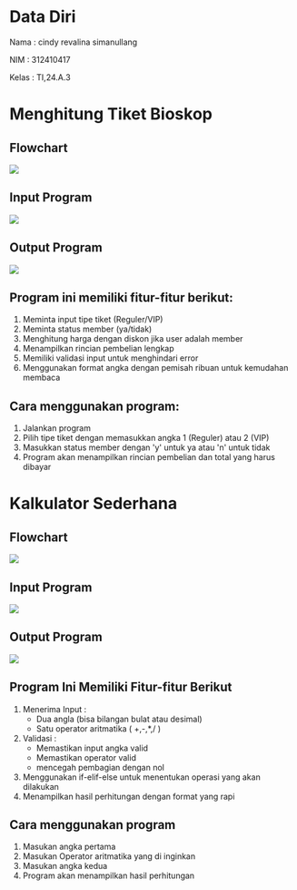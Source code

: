 # Data Diri

Nama : cindy revalina simanullang

NIM : 312410417

Kelas : TI,24.A.3

# Menghitung Tiket Bioskop

## Flowchart

<img src="TIket.jpg">

## Input Program

<Img src="InputTiket.jpg">

## Output Program

<img src="OutpuTiket.jpg">

## Program ini memiliki fitur-fitur berikut:
1. Meminta input tipe tiket (Reguler/VIP)
2. Meminta status member (ya/tidak)
3. Menghitung harga dengan diskon jika user adalah member
4. Menampilkan rincian pembelian lengkap
5. Memiliki validasi input untuk menghindari error
6. Menggunakan format angka dengan pemisah ribuan untuk kemudahan membaca

## Cara menggunakan program:
1. Jalankan program
2. Pilih tipe tiket dengan memasukkan angka 1 (Reguler) atau 2 (VIP)
3. Masukkan status member dengan 'y' untuk ya atau 'n' untuk tidak
4. Program akan menampilkan rincian pembelian dan total yang harus dibayar

# Kalkulator Sederhana

## Flowchart

<img src="kalkulator.jpg">

## Input Program

<img src="InputKalku.jpg">

## Output Program

<img src="OutputKalku.jpg">

## Program Ini Memiliki Fitur-fitur Berikut

1. Menerima Input :
    + Dua angla (bisa bilangan bulat atau desimal)
    + Satu operator aritmatika ( +,-,*,/ )
2. Validasi :
    + Memastikan input angka valid
    + Memastikan operator valid
    + mencegah pembagian dengan nol
3. Menggunakan if-elif-else untuk menentukan operasi yang  akan dilakukan
4. Menampilkan hasil perhitungan dengan format yang rapi

## Cara menggunakan program

1. Masukan angka pertama
2. Masukan Operator aritmatika yang di inginkan
3. Masukan angka kedua 
4. Program akan menampilkan hasil perhitungan